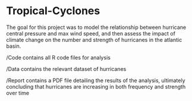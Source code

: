 # Tropical-Cyclones
The goal for this project was to model the relationship between hurricane central pressure and max wind speed, and then assess the impact of climate change on the number and strength of hurricanes in the atlantic basin. 

/Code contains all R code files for analysis 

/Data contains the relevant dataset of hurricanes 

/Report contains a PDF file detailing the results of the analysis, ultimately concluding that hurricanes are increasing in both frequency and strength over time
